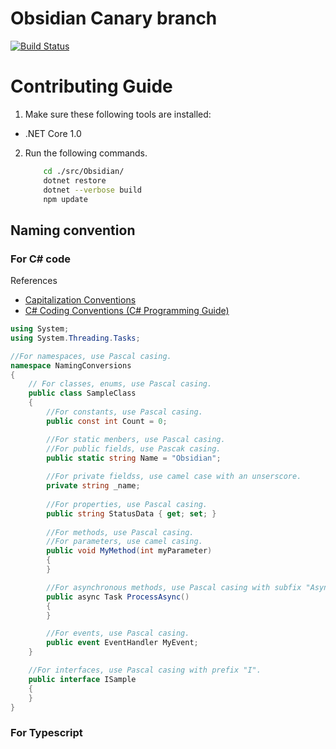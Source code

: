 # Obsidian Canary branch
[![Build Status](https://travis-ci.org/ZA-PT/Obsidian.svg?branch=canary)](https://travis-ci.org/ZA-PT/Obsidian)

# Contributing Guide
1. Make sure these following tools are installed:
  - .NET Core 1.0
2. Run the following commands.

    ```bash
        cd ./src/Obsidian/
        dotnet restore
        dotnet --verbose build
        npm update
    ```
## Naming convention

### For C# code

References
- [Capitalization Conventions](https://msdn.microsoft.com/en-us/library/ms229043.aspx)
- [C# Coding Conventions (C# Programming Guide)](https://msdn.microsoft.com/en-us/library/ff926074.aspx)

``` C# 
using System;
using System.Threading.Tasks;

//For namespaces, use Pascal casing.
namespace NamingConversions
{
    // For classes, enums, use Pascal casing.
    public class SampleClass
    {
        //For constants, use Pascal casing.
        public const int Count = 0;

        //For static menbers, use Pascal casing.
        //For public fields, use Pascak casing.
        public static string Name = "Obsidian";
        
        //For private fieldss, use camel case with an unserscore.
        private string _name;
        
        //For properties, use Pascal casing.
        public string StatusData { get; set; }
        
        //For methods, use Pascal casing.
        //For parameters, use camel casing.
        public void MyMethod(int myParameter)
        {
        }

        //For asynchronous methods, use Pascal casing with subfix "Async".
        public async Task ProcessAsync()
        {
        }

        //For events, use Pascal casing.
        public event EventHandler MyEvent;
    }

    //For interfaces, use Pascal casing with prefix "I".
    public interface ISample
    {
    }
}
```
### For Typescript
